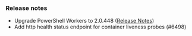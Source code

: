 ### Release notes
<!-- Please add your release notes in the following format:
- My change description (#PR)
 -->

- Upgrade PowerShell Workers to 2.0.448 ([Release Notes](https://github.com/Azure/azure-functions-powershell-worker/releases/tag/v2.0.448))
- Add http health status endpoint for container liveness probes (#6498)
